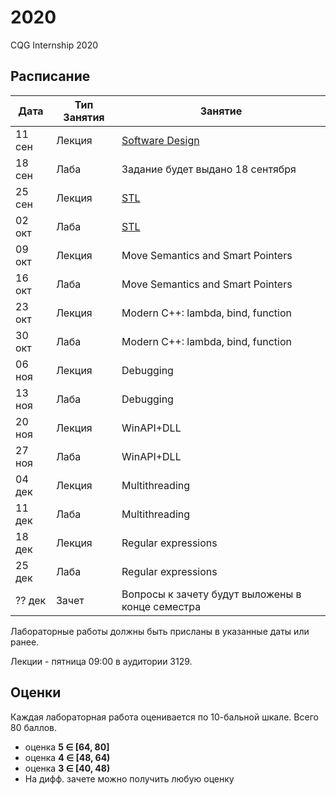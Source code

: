 # 2020
CQG Internship 2020

## Расписание

Дата | Тип Занятия | Занятие
-----|-------------|--------
11 сен | Лекция | [Software Design](<1. Software design/Software_design.pdf>)
18 сен | Лаба   | Задание будет выдано 18 сентября
25 сен | Лекция | [STL](<2. STL/STL Summary (2020).pdf>)
02 окт | Лаба   | [STL](<2. STL/STL Task.md>)
09 окт | Лекция | Move Semantics and Smart Pointers
16 окт | Лаба   | Move Semantics and Smart Pointers
23 окт | Лекция | Modern C++: lambda, bind, function
30 окт | Лаба   | Modern C++: lambda, bind, function
06 ноя | Лекция | Debugging
13 ноя | Лаба   | Debugging
20 ноя | Лекция | WinAPI+DLL
27 ноя | Лаба   | WinAPI+DLL
04 дек | Лекция | Multithreading
11 дек | Лаба   | Multithreading
18 дек | Лекция | Regular expressions
25 дек | Лаба   | Regular expressions
?? дек | Зачет  | Вопросы к зачету будут выложены в конце семестра

Лабораторные работы должны быть присланы в указанные даты или ранее.

Лекции - пятница 09:00 в аудитории 3129.

## Оценки

Каждая лабораторная работа оценивается по 10-бальной шкале. Всего 80 баллов.

+ оценка <b>5 &Element; [64, 80]</b>
+ оценка <b>4 &Element; [48, 64)</b>
+ оценка <b>3 &Element; [40, 48)</b>
+ На дифф. зачете можно получить любую оценку

